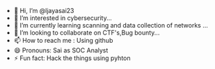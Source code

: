 - 👋 Hi, I’m @ljayasai23
- 👀 I’m interested in cybersecurity...
- 🌱 I’m currently learning scanning and data collection of networks ...
- 💞️ I’m looking to collaborate on CTF's,Bug bounty...
- 📫 How to reach me : Using github
- 😄 Pronouns: Sai as SOC Analyst 
- ⚡ Fun fact: Hack the things using pyhton

<!---
ljayasai23/ljayasai23 is a ✨ special ✨ repository because its `README.md` (this file) appears on your GitHub profile.
You can click the Preview link to take a look at your changes.
--->
